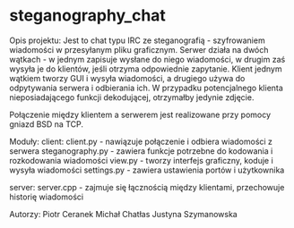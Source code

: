 # steganography_chat

Opis projektu:
Jest to chat typu IRC ze steganografią - szyfrowaniem wiadomości w przesyłanym pliku graficznym.
Serwer działa na dwóch wątkach - w jednym zapisuje wysłane do niego wiadomości, w drugim zaś wysyła je do klientów, jeśli otrzyma odpowiednie zapytanie. Klient jednym wątkiem tworzy GUI i wysyła wiadomości, a drugiego używa do odpytywania serwera i odbierania ich. W przypadku potencjalnego klienta nieposiadającego funkcji dekodującej, otrzymałby jedynie zdjęcie.

Połączenie między klientem a serwerem jest realizowane przy pomocy gniazd BSD na TCP.

Moduły:
  client:
      client.py - nawiązuje połączenie i odbiera wiadomości z serwera
      steganography.py - zawiera funkcje potrzebne do kodowania i rozkodowania wiadomości
      view.py - tworzy interfejs graficzny, koduje i wysyła wiadomości
      settings.py - zawiera ustawienia portów i użytkownika

  server:
      server.cpp - zajmuje się łącznością między klientami, przechowuje historię wiadomości


Autorzy:
Piotr Ceranek
Michał Chatłas
Justyna Szymanowska
